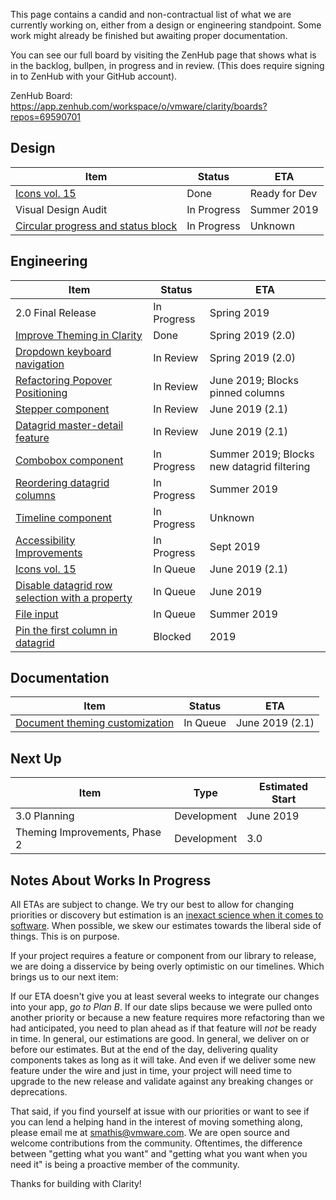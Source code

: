 This page contains a candid and non-contractual list of what we are currently working on, either from a design or engineering standpoint. Some work might already be finished but awaiting proper documentation.

You can see our full board by visiting the ZenHub page that shows what is in the backlog, bullpen, in progress and in review. (This does require signing in to ZenHub with your GitHub account).

ZenHub Board: https://app.zenhub.com/workspace/o/vmware/clarity/boards?repos=69590701

## Design
Item|Status|ETA
----|----|----
[Icons vol. 15](https://github.com/vmware/clarity/issues/3309)|Done|Ready for Dev
Visual Design Audit|In Progress|Summer 2019
[Circular progress and status block](https://github.com/vmware/clarity/issues/2245)|In Progress|Unknown

## Engineering
Item|Status|ETA
----|----|----
2.0 Final Release|In Progress|Spring 2019
[Improve Theming in Clarity](https://github.com/vmware/clarity/issues/2770)|Done|Spring 2019 (2.0)
[Dropdown keyboard navigation](https://github.com/vmware/clarity/issues/2543)|In Review|Spring 2019 (2.0)
[Refactoring Popover Positioning](https://github.com/vmware/clarity/issues/2683)|In Review|June 2019; Blocks pinned columns
[Stepper component](https://github.com/vmware/clarity/issues/2503)|In Review|June 2019 (2.1)
[Datagrid master-detail feature](https://github.com/vmware/clarity/issues/2005)|In Review|June 2019 (2.1)
[Combobox component](https://github.com/vmware/clarity/issues/248)|In Progress|Summer 2019; Blocks new datagrid filtering
[Reordering datagrid columns](https://github.com/vmware/clarity/issues/1771)|In Progress|Summer 2019
[Timeline component](https://github.com/vmware/clarity/issues/1633)|In Progress|Unknown
[Accessibility Improvements](https://github.com/vmware/clarity/labels/Accessibility)|In Progress|Sept 2019
[Icons vol. 15](https://github.com/vmware/clarity/issues/3309)|In Queue|June 2019 (2.1)
[Disable datagrid row selection with a property](https://github.com/vmware/clarity/issues/1018)|In Queue|June 2019
[File input](https://github.com/vmware/clarity/issues/672)|In Queue|Summer 2019
[Pin the first column in datagrid](https://github.com/vmware/clarity/issues/1586)|Blocked|2019

## Documentation
Item|Status|ETA
----|----|----
[Document theming customization](https://github.com/vmware/clarity/issues/1586)|In Queue|June 2019 (2.1)

## Next Up
Item|Type|Estimated Start
----|----|----
3.0 Planning|Development|June 2019
Theming Improvements, Phase 2|Development|3.0

## Notes About Works In Progress

All ETAs are subject to change. We try our best to allow for changing priorities or discovery but estimation is an [inexact science when it comes to software](https://techcrunch.com/2016/04/30/estimate-thrice-develop-once/). When possible, we skew our estimates towards the liberal side of things. This is on purpose.

If your project requires a feature or component from our library to release, we are doing a disservice by being overly optimistic on our timelines. Which brings us to our next item:

If our ETA doesn't give you at least several weeks to integrate our changes into your app, _go to Plan B_. If our date slips because we were pulled onto another priority or because a new feature requires more refactoring than we had anticipated, you need to plan ahead as if that feature will _not_ be ready in time. In general, our estimations are good. In general, we deliver on or before our estimates. But at the end of the day, delivering quality components takes as long as it will take. And even if we deliver some new feature under the wire and just in time, your project will need time to upgrade to the new release and validate against any breaking changes or deprecations.

That said, if you find yourself at issue with our priorities or want to see if you can lend a helping hand in the interest of moving something along, please email me at [smathis@vmware.com](mailto:smathis@vmware.coml). We are open source and welcome contributions from the community. Oftentimes, the difference between "getting what you want" and "getting what you want when you need it" is being a proactive member of the community.

Thanks for building with Clarity!
